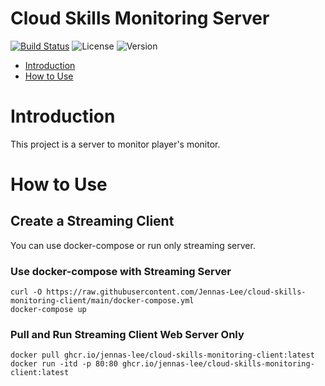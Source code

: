 # Cloud Skills Monitoring Server

[![Build Status](https://app.travis-ci.com/Jennas-Lee/cloud-skills-monitoring-client.svg?branch=main)](https://app.travis-ci.com/Jennas-Lee/cloud-skills-monitoring-client)
![License](https://img.shields.io/github/license/Jennas-Lee/cloud-skills-monitoring-client)
![Version](https://img.shields.io/github/v/release/Jennas-Lee/cloud-skills-monitoring-client)


- [Introduction](#introduction)
- [How to Use](#how-to-use)

# Introduction

This project is a server to monitor player's monitor.

# How to Use

## Create a Streaming Client

You can use docker-compose or run only streaming server.

### Use docker-compose with Streaming Server

``` shell
curl -O https://raw.githubusercontent.com/Jennas-Lee/cloud-skills-monitoring-client/main/docker-compose.yml
docker-compose up
```

### Pull and Run Streaming Client Web Server Only

``` shell
docker pull ghcr.io/jennas-lee/cloud-skills-monitoring-client:latest
docker run -itd -p 80:80 ghcr.io/jennas-lee/cloud-skills-monitoring-client:latest
```